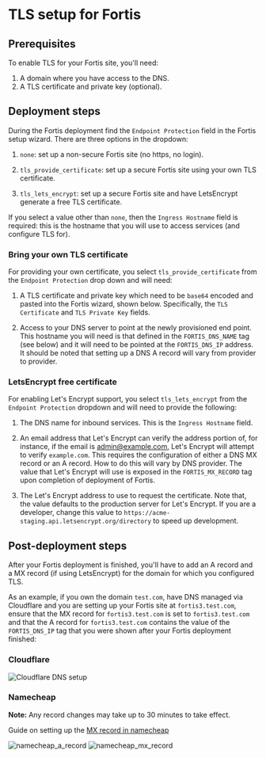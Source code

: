 # TLS setup for Fortis

## Prerequisites

To enable TLS for your Fortis site, you'll need:

1. A domain where you have access to the DNS.
2. A TLS certificate and private key (optional).

## Deployment steps

During the Fortis deployment find the `Endpoint Protection` field in the Fortis
setup wizard. There are three options in the dropdown:

1. `none`: set up a non-secure Fortis site (no https, no login).

2. `tls_provide_certificate`: set up a secure Fortis site using your own TLS
  certificate.

3. `tls_lets_encrypt`: set up a secure Fortis site and have LetsEncrypt generate
  a free TLS certificate.

If you select a value other than `none`, then the `Ingress Hostname` field is
required: this is the hostname that you will use to access services (and
configure TLS for).

### Bring your own TLS certificate

For providing your own certificate, you select `tls_provide_certificate` from
the `Endpoint Protection` drop down and will need:

1. A TLS certificate and private key which need to be `base64` encoded and
  pasted into the Fortis wizard, shown below. Specifically, the `TLS
  Certificate` and `TLS Private Key` fields.

2. Access to your DNS server to point at the newly provisioned end point.
  This hostname you will need is that defined in the `FORTIS_DNS_NAME` tag (see
  below) and it will need to be pointed at the `FORTIS_DNS_IP` address. It
  should be noted that setting up a DNS A record will vary from provider to
  provider.

### LetsEncrypt free certificate

For enabling Let's Encrypt support, you select `tls_lets_encrypt` from the
`Endpoint Protection` dropdown and will need to provide the following:

1. The DNS name for inbound services. This is the `Ingress Hostname` field.

2. An email address that Let's Encrypt can verify the address portion of, for
  instance, if the email is admin@example.com, Let's Encrypt will attempt to
  verify `example.com`. This requires the configuration of either a DNS MX
  record or an A record. How to do this will vary by DNS provider. The value
  that Let's Encrypt will use is exposed in the `FORTIS_MX_RECORD` tag upon
  completion of deployment of Fortis.

3. The Let's Encrypt address to use to request the certificate. Note that,
  the value defaults to the production server for Let's Encrypt. If you are a
  developer, change this value to `https://acme-staging.api.letsencrypt.org/directory`
  to speed up development.

## Post-deployment steps

After your Fortis deployment is finished, you'll have to add an A record and a
MX record (if using LetsEncrypt) for the domain for which you configured TLS.

As an example, if you own the domain `test.com`, have DNS managed via
Cloudflare and you are setting up your Fortis site at `fortis3.test.com`,
ensure that the MX record for `fortis3.test.com` is set to `fortis3.test.com`
and that the A record for `fortis3.test.com` contains the value of the
`FORTIS_DNS_IP` tag that you were shown after your Fortis deployment
finished:

### Cloudflare
![Cloudflare DNS setup](https://user-images.githubusercontent.com/1086421/35749803-c7548c68-0820-11e8-8b5d-e6ab71cb095d.png)

### Namecheap

**Note:** Any record changes may take up to 30 minutes to take effect.

Guide on setting up the [MX record in namecheap](https://www.namecheap.com/support/knowledgebase/article.aspx/322/2237/how-can-i-set-up-mx-records-required-for-mail-service)

![namecheap_a_record](https://user-images.githubusercontent.com/7232635/36557201-9d95ce18-17d5-11e8-9072-f790f378a012.JPG)
![namecheap_mx_record](https://user-images.githubusercontent.com/7232635/36557143-6403a792-17d5-11e8-8cd0-63603add58a2.JPG)